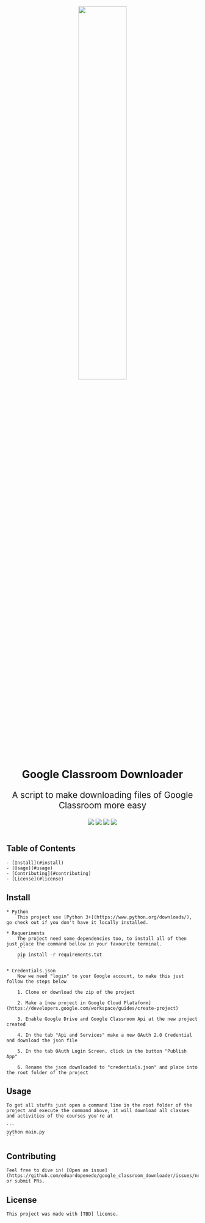
<p align="center" width="100%">
    <img width="50%" src="https://github.com/eduardopenedo/google_classroom_downloader/blob/main/docs/images/kissclipart-google-classroom-icon-clipart-google-classroom-edu-9a98222156330de7.png?raw=true"> 
</p>

<h1 align="center">
    Google Classroom Downloader
</h1>

<p align="center" style="font-size:1.4rem">
    A script to make downloading files of Google Classroom more easy
</p>

<div align="center">
    <img src="https://img.shields.io/pypi/v/pip?label=pip">
    <img src="https://img.shields.io/static/v1?label=google-api-python-client&message=2.20.0&color=green">
    <img src="https://img.shields.io/static/v1?label=google-auth-oauthlib2&message=0.4.6&color=green">
    <img src="https://img.shields.io/static/v1?label=youtube-dl&message=2021.6.6&color=red">
</div>
<br/>


## Table of Contents

    - [Install](#install)
    - [Usage](#usage)
    - [Contributing](#contributing)
    - [License](#license)

## Install

    * Python 
        This project use [Python 3+](https://www.python.org/downloads/), go check out if you don't have it locally installed.

    * Requeriments
        The project need some dependencies too, to install all of then just place the command bellow in your favourite terminal.
        ```
        pip install -r requirements.txt
        ```

    * Credentials.json
        Now we need "login" to your Google account, to make this just follow the steps below

        1. Clone or download the zip of the project

        2. Make a [new project in Google Cloud Plataform](https://developers.google.com/workspace/guides/create-project)

        3. Enable Google Drive and Google Classroom Api at the new project created

        4. In the tab "Api and Services" make a new OAuth 2.0 Credential and download the json file

        5. In the tab OAuth Login Screen, click in the button "Publish App"

        6. Rename the json downloaded to "credentials.json" and place into the root folder of the project


## Usage

    To get all stuffs just open a command line in the root folder of the project and execute the command above, it will download all classes and activities of the courses you're at

    ```
    python main.py
    ```

## Contributing

    Feel free to dive in! [Open an issue](https://github.com/eduardopenedo/google_classroom_downloader/issues/new) or submit PRs.


## License
    This project was made with [TBD] license.

